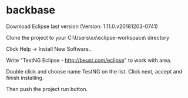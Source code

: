 # backbase

Download Eclipse last version (Version: 1.11.0.v20181203-0741)

Clone the project to your C:\Users\xx\eclipse-workspace\  directory 

Click Help -> Install New Software..

Write "TestNG Eclipse - http://beust.com/eclipse" to work with area.

Double click and choose name TestNG on the list. Click next, accept and finish installing.

Then push the project run button.
